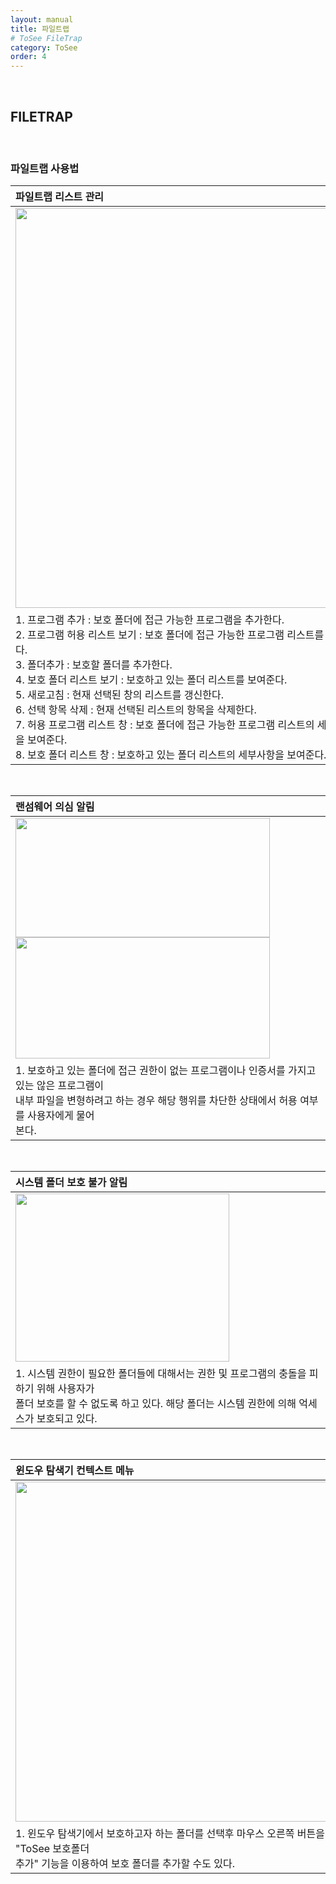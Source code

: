 ```yaml
---
layout: manual
title: 파일트랩
# ToSee FileTrap
category: ToSee
order: 4
---
```

&nbsp;
&nbsp;
## FILETRAP
&nbsp;

### 파일트랩 사용법

| 파일트랩 리스트 관리 |
|:-----|
| <img src="../../assets/images/filetrap/man_trap_001.png" width="544px" height="640px"/> |
| 1. 프로그램 추가 : 보호 폴더에 접근 가능한 프로그램을 추가한다. <br> 2. 프로그램 허용 리스트 보기 : 보호 폴더에 접근 가능한 프로그램 리스트를 보여준다. <br> 3. 폴더추가 : 보호할 폴더를 추가한다. <br> 4. 보호 폴더 리스트 보기 : 보호하고 있는 폴더 리스트를 보여준다. <br> 5. 새로고침 : 현재 선택된 창의 리스트를 갱신한다. <br> 6. 선택 항목 삭제 : 현재 선택된 리스트의 항목을 삭제한다. <br> 7. 허용 프로그램 리스트 창 : 보호 폴더에 접근 가능한 프로그램 리스트의 세부사항을 보여준다. <br> 8. 보호 폴더 리스트 창 : 보호하고 있는 폴더 리스트의 세부사항을 보여준다. <br> |

&nbsp;

| 랜섬웨어 의심 알림 |
|:-----|
| <img src="../../assets/images/filetrap/block_1.png" width="407px" height="191px"/> <br> <img src="../../assets/images/filetrap/block_2.png" width="407px" height="194px"/> |
| 1. 보호하고 있는 폴더에 접근 권한이 없는 프로그램이나 인증서를 가지고 있는 않은 프로그램이 <br> 내부 파일을 변형하려고 하는 경우 해당 행위를 차단한 상태에서 허용 여부를 사용자에게 물어 <br> 본다.  |

&nbsp;

| 시스템 폴더 보호 불가 알림|
|:-----|
| <img src="../../assets/images/filetrap/system.png" width="342px" height="269px"/> |
| 1. 시스템 권한이 필요한 폴더들에 대해서는 권한 및 프로그램의 충돌을 피하기 위해 사용자가 <br> 폴더 보호를 할 수 없도록 하고 있다. 해당 폴더는 시스템 권한에 의해 억세스가 보호되고 있다. |

&nbsp;

| 윈도우 탐색기 컨텍스트 메뉴 |
|:-----|
| <img src="../../assets/images/filetrap/man_trap_002.png" width="554px" height="544px"/> |
| 1. 윈도우 탐색기에서 보호하고자 하는 폴더를 선택후 마우스 오른쪽 버튼을 눌러  "ToSee 보호폴더 <br> 추가" 기능을 이용하여 보호 폴더를 추가할 수도 있다. |